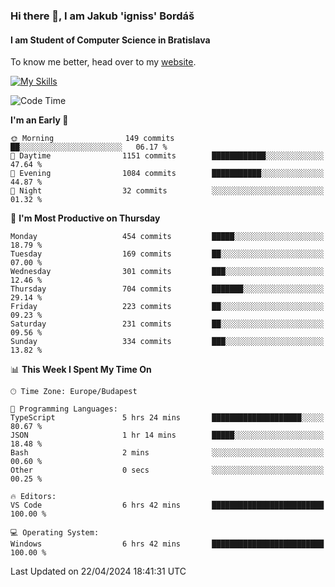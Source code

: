 ### Hi there 👋, I am Jakub 'igniss' Bordáš

#### I am Student of Computer Science in Bratislava
To know me better, head over to my [website](https://bordas.sk).

[![My Skills](https://skillicons.dev/icons?i=js,html,css,figma,svelte,java,kotlin,python,postgresql,typescript,nest,nodejs)](https://bordas.sk)


<!--START_SECTION:waka-->
![Code Time](http://img.shields.io/badge/Code%20Time-1%2C474%20hrs%2050%20mins-blue)

**I'm an Early 🐤** 

```text
🌞 Morning                149 commits         ██░░░░░░░░░░░░░░░░░░░░░░░   06.17 % 
🌆 Daytime                1151 commits        ████████████░░░░░░░░░░░░░   47.64 % 
🌃 Evening                1084 commits        ███████████░░░░░░░░░░░░░░   44.87 % 
🌙 Night                  32 commits          ░░░░░░░░░░░░░░░░░░░░░░░░░   01.32 % 
```
📅 **I'm Most Productive on Thursday** 

```text
Monday                   454 commits         █████░░░░░░░░░░░░░░░░░░░░   18.79 % 
Tuesday                  169 commits         ██░░░░░░░░░░░░░░░░░░░░░░░   07.00 % 
Wednesday                301 commits         ███░░░░░░░░░░░░░░░░░░░░░░   12.46 % 
Thursday                 704 commits         ███████░░░░░░░░░░░░░░░░░░   29.14 % 
Friday                   223 commits         ██░░░░░░░░░░░░░░░░░░░░░░░   09.23 % 
Saturday                 231 commits         ██░░░░░░░░░░░░░░░░░░░░░░░   09.56 % 
Sunday                   334 commits         ███░░░░░░░░░░░░░░░░░░░░░░   13.82 % 
```


📊 **This Week I Spent My Time On** 

```text
🕑︎ Time Zone: Europe/Budapest

💬 Programming Languages: 
TypeScript               5 hrs 24 mins       ████████████████████░░░░░   80.67 % 
JSON                     1 hr 14 mins        █████░░░░░░░░░░░░░░░░░░░░   18.48 % 
Bash                     2 mins              ░░░░░░░░░░░░░░░░░░░░░░░░░   00.60 % 
Other                    0 secs              ░░░░░░░░░░░░░░░░░░░░░░░░░   00.25 % 

🔥 Editors: 
VS Code                  6 hrs 42 mins       █████████████████████████   100.00 % 

💻 Operating System: 
Windows                  6 hrs 42 mins       █████████████████████████   100.00 % 
```


 Last Updated on 22/04/2024 18:41:31 UTC
<!--END_SECTION:waka-->

